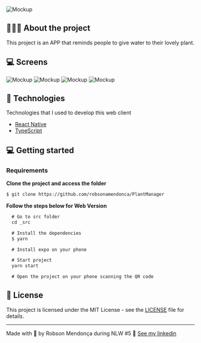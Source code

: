 <img alt="Mockup" src="/assets/posts/capa.jpg">

## 💇🏻‍♂️ About the project

This project is an APP that reminds people to give water to their lovely plant.

## 💻 Screens

<img alt="Mockup" src="/assets/posts/home.jpg">
<img alt="Mockup" src="/assets/posts/home-start.jpg">
<img alt="Mockup" src="/assets/posts/choose-plant.jpg">
<img alt="Mockup" src="/assets/posts/plant.jpg">

## 🚀 Technologies

Technologies that I used to develop this web client

- [React Native](https://reactnative.dev/)
- [TypeScript](https://www.typescriptlang.org/)


## 💻 Getting started


### Requirements


**Clone the project and access the folder**

```bash
$ git clone https://github.com/robsonamendonca/PlantManager
```

**Follow the steps below for Web Version**

```js
  # Go to src folder
  cd _src 

  # Install the dependencies
  $ yarn

  # Install expo on your phone

  # Start project
  yarn start

  # Open the project on your phone scanning the QR code
```

## 📝 License

This project is licensed under the MIT License - see the [LICENSE](LICENSE) file for details.

---

Made with 💜 by Robson Mendonça during NLW #5 👋 [See my linkedin](https://www.linkedin.com/in/robsonamendonca/)
